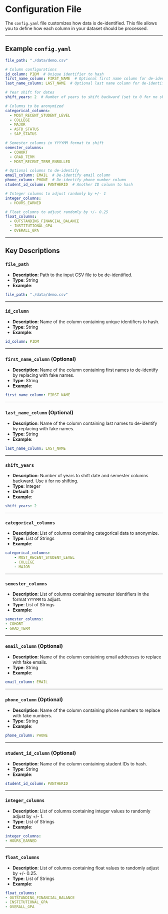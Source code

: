 # Configuration File

The `config.yaml` file customizes how data is de-identified. This file allows you to define how each column in your dataset should be processed.

---

## Example `config.yaml`

```yaml
file_path: "./data/demo.csv"

# Column configurations
id_column: PIDM  # Unique identifier to hash
first_name_column: FIRST_NAME  # Optional first name column for de-identification
last_name_column: LAST_NAME  # Optional last name column for de-identification

# Year shift for dates
shift_years: 2  # Number of years to shift backward (set to 0 for no shift)

# Columns to be anonymized
categorical_columns:
  - MOST_RECENT_STUDENT_LEVEL
  - COLLEGE
  - MAJOR
  - ASTD_STATUS
  - SAP_STATUS

# Semester columns in YYYYMM format to shift
semester_columns:
  - COHORT
  - GRAD_TERM
  - MOST_RECENT_TERM_ENROLLED

# Optional columns to de-identify
email_column: EMAIL  # De-identify email column
phone_column: PHONE  # De-identify phone number column
student_id_column: PANTHERID  # Another ID column to hash

# Integer columns to adjust randomly by +/- 1
integer_columns:
  - HOURS_EARNED

# Float columns to adjust randomly by +/- 0.25
float_columns:
  - OUTSTANDING_FINANCIAL_BALANCE
  - INSTITUTIONAL_GPA
  - OVERALL_GPA
```

---

## Key Descriptions

### `file_path`
- **Description**: Path to the input CSV file to be de-identified.
- **Type**: String
- **Example**:

```yaml
file_path: "./data/demo.csv"
```

---

### `id_column`
- **Description**: Name of the column containing unique identifiers to hash.
- **Type**: String
- **Example**:

```yaml
id_column: PIDM
```

---

### `first_name_column` (Optional)
- **Description**: Name of the column containing first names to de-identify by replacing with fake names.
- **Type**: String
- **Example**:

```yaml
first_name_column: FIRST_NAME
```

---

### `last_name_column` (Optional)
- **Description**: Name of the column containing last names to de-identify by replacing with fake names.
- **Type**: String
- **Example**:

```yaml
last_name_column: LAST_NAME
```

---

### `shift_years`
- **Description**: Number of years to shift date and semester columns backward. Use `0` for no shifting.
- **Type**: Integer
- **Default**: 0
- **Example**:

```yaml
shift_years: 2
```

---

### `categorical_columns`
- **Description**: List of columns containing categorical data to anonymize.
- **Type**: List of Strings
- **Example**:

```yaml
categorical_columns:
    - MOST_RECENT_STUDENT_LEVEL
    - COLLEGE
    - MAJOR
```

---

### `semester_columns`
- **Description**: List of columns containing semester identifiers in the format `YYYYMM` to adjust.
- **Type**: List of Strings
- **Example**:

```yaml
semester_columns:
- COHORT
- GRAD_TERM
```

---

### `email_column` (Optional)
- **Description**: Name of the column containing email addresses to replace with fake emails.
- **Type**: String
- **Example**:

```yaml
email_column: EMAIL
```

---

### `phone_column` (Optional)
- **Description**: Name of the column containing phone numbers to replace with fake numbers.
- **Type**: String
- **Example**:

```yaml
phone_column: PHONE
```

---

### `student_id_column` (Optional)
- **Description**: Name of the column containing student IDs to hash.
- **Type**: String
- **Example**:

```yaml
student_id_column: PANTHERID
```

---

### `integer_columns`
- **Description**: List of columns containing integer values to randomly adjust by +/- 1.
- **Type**: List of Strings
- **Example**:

```yaml
integer_columns:
- HOURS_EARNED
```

---

### `float_columns`
- **Description**: List of columns containing float values to randomly adjust by +/- 0.25.
- **Type**: List of Strings
- **Example**:

```yaml
float_columns:
- OUTSTANDING_FINANCIAL_BALANCE
- INSTITUTIONAL_GPA
- OVERALL_GPA
```